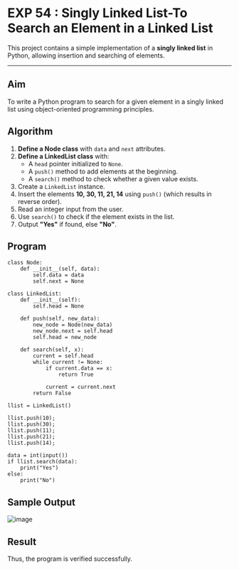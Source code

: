 #  EXP 54 : Singly Linked List-To Search an Element in a Linked List

This project contains a simple implementation of a **singly linked list** in Python, allowing insertion and searching of elements.

---

##  Aim

To write a Python program to search for a given element in a singly linked list using object-oriented programming principles.


##  Algorithm

1. **Define a Node class** with `data` and `next` attributes.
2. **Define a LinkedList class** with:
   - A `head` pointer initialized to `None`.
   - A `push()` method to add elements at the beginning.
   - A `search()` method to check whether a given value exists.
3. Create a `LinkedList` instance.
4. Insert the elements **10, 30, 11, 21, 14** using `push()` (which results in reverse order).
5. Read an integer input from the user.
6. Use `search()` to check if the element exists in the list.
7. Output **"Yes"** if found, else **"No"**.


##  Program
```
class Node:
    def __init__(self, data):
        self.data = data
        self.next = None
 
class LinkedList:
    def __init__(self):
        self.head = None
 
    def push(self, new_data):
        new_node = Node(new_data)
        new_node.next = self.head
        self.head = new_node
 
    def search(self, x):
        current = self.head
        while current != None:
            if current.data == x:
                return True
             
            current = current.next
        return False
 
llist = LinkedList()
 
llist.push(10);
llist.push(30);
llist.push(11);
llist.push(21);
llist.push(14);

data = int(input())
if llist.search(data):
    print("Yes")
else:
    print("No")
```

## Sample Output
![image](https://github.com/user-attachments/assets/6e172e13-1d98-4e85-9b65-0f583ef5d48a)

## Result
Thus, the program is verified successfully.
